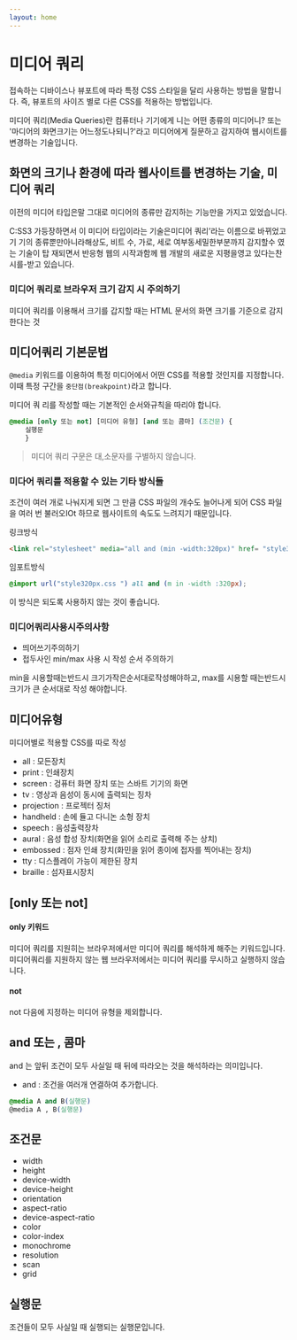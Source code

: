 ```yaml
---
layout: home
---
```


# 미디어 쿼리
접속하는 디바이스나 뷰포트에 따라 특정 CSS 스타일을 달리 사용하는 방법을 말합니다. 
즉, 뷰포트의 사이즈 별로 다른 CSS를 적용하는 방법입니다.  

미디어 쿼리(Media Queries)란 컴퓨터나 기기에게 니는 어떤 종류의 미디어니? 또는 '마디어의 화면크기는 어느정도나되니?'라고 미디어에게 질문하고 감지하여 웹시이트를 변경하는 기술입니다.


## 화면의 크기나 환경에 따라 웹사이트를 변경하는 기술,  미디어 쿼리 
이전의 미디어 타입은말 그대로 미디어의 종류만 감지하는 기능만을 가지고 있었습니다.

C:SS3 가등장하면서 이 미디어 타입이라는 기술은미디어 쿼리’라는 이름으로 바뀌었고기
기의 종류뿐만아니라해상도,   비트 수,   가로, 세로 여부동세밀한부분까지 감지할수 였는 기술이 탑
재되면서 반응형 웹의 시작과함께 웹 개발의 새로운 지평을영고 있다는찬시를-받고 있습니다.

### 미디어 쿼리로 브라우저 크기 감지 시 주의하기
미디어 쿼리를 이용해서 크기를 갑지할 때는 HTML 문서의 화면 크기를 기준으로 감지한다는 것


## 미디어쿼리 기본문법
`@media` 키워드를 이용하여 특정 미디어에서 어떤 CSS를 적용할 것인지를 지정합니다. 
이때 특정 구간을 `중단점(breakpoint)`라고 합니다.

미디어 쿼 리를 작성할 때는 기본적인 순서와규칙을 따리야 합니다.

```css
@media [only 또는 not] [미디어 유형] [and 또는 콤마] (조건문) {
    실행문
    }
```

> 미디어 쿼리 구문은 대,소문자를 구별하지 않습니다.


### 미다어 쿼리를 적용할 수 있는 기타 방식들
조건이 여러 개로 나눠지게 되면 그 만큼 CSS 파일의 
개수도 늘어나게 되어 CSS 파일을 여러 번 불러오IOt 하므로 웹사이트의 속도도 느려지기 때문입니다.

링크방식
```html
<link rel="stylesheet" media="all and (min -width:320px)" href= "style320px.css">
```

임포트방식
```css
@import url("style320px.css ") all and (m in -width :320px);
```

이 방식은 되도록 사용하지 않는 것이 좋습니다.


### 미디어쿼리사용시주의사항

* 띄어쓰기주의하기
* 접두사인 min/max 사용 시 작성 순서 주의하기

min을 시용할때는반드시 크기가작은순서대로작성해야하고, max를 시용할 때는반드시 크기가 큰 순서대로 작성 해야합니다.


## 미디어유형
미디어별로 적용할 CSS를 따로 작성

* all : 모든장치
* print :  인쇄장치
* screen : 겅퓨터 화면 장치 또는 스바트 기기의 화면
* tv : 영상과 음성이 동시에 출력되는 징차
* projection :  프로젝터 징처
* handheld :  손에 듈고 다니논 소헝 장치
* speech :  음성출력장차
* aural :  음성 합성 장치(화면을 읽어 소리로 출력해 주는 상치)
* embossed :  점자 인쇄 장치(화민을 읽어 종이에 접자를 찍어내는 장치)
* tty : 디스플레이 가능이 제한된 장치
* braille : 섬자표시장치


## [only 또는 not]

#### only 키워드 
미디어 쿼리를 지원히는 브라우저에서만 미디어 쿼리를 해석하게 해주는 키워드입니다.
미디어쿼리를 지원하지 않는 웹 브라우저에서는 미디어 쿼리를 무시하고 실행하지 않습니다.

#### not
not 다음에 지정하는 미디어 유형을 제외합니다.



## and 또는 , 콤마
and 는 앞뒤 조건이 모두 사실일 때 뒤에 따라오는 것을 해석하라는 의미입니다. 

* and : 조건을 여러개 연결하여 추가합니다.

```css
@media A and B(실행문) 
@media A , B(실행문)
```


## 조건문

* width
* height 
* device-width 
* device-height
* orientation
* aspect-ratio
* device-aspect-ratio 
* color
* color-index 
* monochrome 
* resolution 
* scan
* grid


## 실행문
조건들이 모두 사실일 때 실행되는 실행문입니다.

